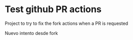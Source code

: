 # Test github PR actions

Project to try to fix the fork actions when a PR is requested

Nuevo intento desde fork